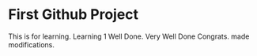 # First Github Project
This is for learning.
Learning 1
Well Done.
Very Well Done
Congrats.
made modifications.

